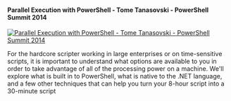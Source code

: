 ﻿#### Parallel Execution with PowerShell - Tome Tanasovski - PowerShell Summit 2014

[![Parallel Execution with PowerShell - Tome Tanasovski - PowerShell Summit 2014](https://i4.ytimg.com/vi/s7CD-hp7Msw/hqdefault.jpg "Parallel Execution with PowerShell - Tome Tanasovski - PowerShell Summit 2014")](https://www.youtube.com/watch?v=s7CD-hp7Msw)

For the hardcore scripter working in large enterprises or on time-sensitive scripts, it is important to understand what options are available to you in order to take advantage of all of the processing  power on a machine.  We'll explore what is built in to PowerShell, what is native to the .NET language, and a few other techniques that can help you turn your 8-hour script into a 30-minute script


